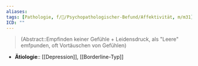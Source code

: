 ```yaml
---
aliases: 
tags: [Pathologie, f/💭/Psychopathologischer-Befund/Affektivität, m/m31]
ICD: ""
---
```

> (Abstract::Empfinden keiner Gefühle + Leidensdruck, als "Leere" emfpunden, oft Vortäuschen von Gefühlen)
- **Ätiologie**:: [[Depression]], [[Borderline-Typ]]